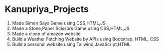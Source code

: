 # Kanupriya_Projects
1. Made Simon Says Game using CSS,HTML,JS
2. Made a Stone,Paper Scissors Game using CSS,HTML,JS
3. Made a clone of amazon website
4. Build a Weather Fetching Website by APIs using Bootstrap, HTML, CSS
5. Build a personal website using Tailwind,JavaScript,HTML.
